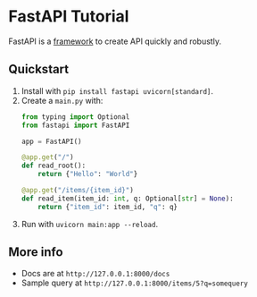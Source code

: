 # FastAPI Tutorial

FastAPI is a [framework](https://fastapi.tiangolo.com/) to create API quickly and robustly.

## Quickstart

1. Install with `pip install fastapi uvicorn[standard]`.
2. Create a `main.py` with:
   ```python
   from typing import Optional
   from fastapi import FastAPI
   
   app = FastAPI()
   
   @app.get("/")
   def read_root():
       return {"Hello": "World"}
   
   @app.get("/items/{item_id}")
   def read_item(item_id: int, q: Optional[str] = None):
       return {"item_id": item_id, "q": q}
   ```
3. Run with `uvicorn main:app --reload`.

## More info
* Docs are at `http://127.0.0.1:8000/docs`
* Sample query at `http://127.0.0.1:8000/items/5?q=somequery`
